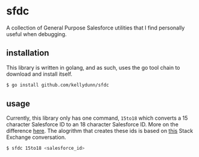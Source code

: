 # sfdc

A collection of General Purpose Salesforce utilities that I find personally useful when debugging.

## installation

This library is written in golang, and as such, uses the go tool chain to download and install itself.

```bash
$ go install github.com/kellydunn/sfdc
```

## usage

Currently, this library only has one command, `15to18` which converts a 15 character Salesforce ID to an 18 character Salesforce ID.  More on the difference [here](https://help.salesforce.com/apex/HTViewSolution?urlname=How-do-unique-IDs-work-in-Salesforce-1327108651310&). The alogrithm that creates these ids is based on [this](http://salesforce.stackexchange.com/questions/27686/how-can-i-convert-a-15-char-id-value-into-an-18-char-id-value) Stack Exchange conversation.

```bash
$ sfdc 15to18 <salesforce_id>
```

